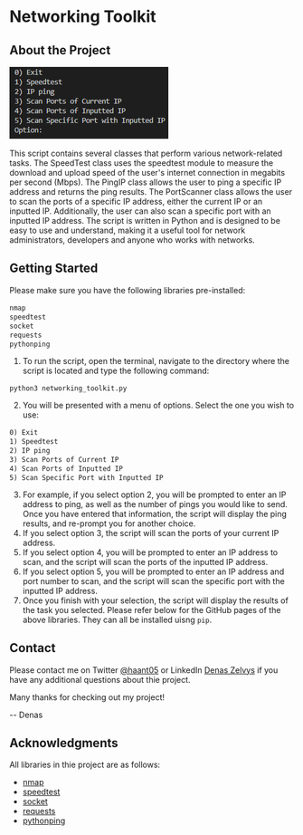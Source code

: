# Networking Toolkit

## About the Project

![CLI-Networking-Script](https://github.com/haant/Networking-Toolkit/blob/main/CLI_networking_script.png)

This script contains several classes that perform various network-related tasks. The SpeedTest class uses the speedtest module to measure the download and upload speed of the user's internet connection in megabits per second (Mbps). The PingIP class allows the user to ping a specific IP address and returns the ping results. The PortScanner class allows the user to scan the ports of a specific IP address, either the current IP or an inputted IP. Additionally, the user can also scan a specific port with an inputted IP address. The script is written in Python and is designed to be easy to use and understand, making it a useful tool for network administrators, developers and anyone who works with networks.

## Getting Started

Please make sure you have the following libraries pre-installed:
```
nmap
speedtest
socket
requests 
pythonping
```
1) To run the script, open the terminal, navigate to the directory where the script is located and type the following command:
```
python3 networking_toolkit.py
```
2) You will be presented with a menu of options. Select the one you wish to use:
```
0) Exit
1) Speedtest
2) IP ping
3) Scan Ports of Current IP
4) Scan Ports of Inputted IP
5) Scan Specific Port with Inputted IP
```
3) For example, if you select option 2, you will be prompted to enter an IP address to ping, as well as the number of pings you would like to send. Once you have entered that information, the script will display the ping results, and re-prompt you for another choice. 
4) If you select option 3, the script will scan the ports of your current IP address. 
5) If you select option 4, you will be prompted to enter an IP address to scan, and the script will scan the ports of the inputted IP address. 
6) If you select option 5, you will be prompted to enter an IP address and port number to scan, and the script will scan the specific port with the inputted IP address. 
7) Once you finish with your selection, the script will display the results of the task you selected. 
Please refer below for the GitHub pages of the above libraries. They can all be installed uisng ```pip```.

## Contact

Please contact me on Twitter [@haant05](https://twitter.com/haant05) or LinkedIn [Denas Zelvys](https://www.linkedin.com/in/denaszelvys/) if you have any additional questions about thie project. 

Many thanks for checking out my project!

-- Denas

## Acknowledgments

All libraries in thie project are as follows:

- [nmap](https://github.com/home-assistant-libs/python-nmap)
- [speedtest](https://github.com/sivel/speedtest-cli)
- [socket](https://docs.python.org/3/library/socket.html)
- [requests](https://github.com/psf/requests)
- [pythonping](https://pypi.org/project/pythonping/)

